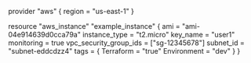 provider "aws" {
  region = "us-east-1"
}

resource "aws_instance" "example_instance" {
  ami = "ami-04e914639d0cca79a"
  instance_type = "t2.micro"
  key_name = "user1"
  monitoring = true
  vpc_security_group_ids = ["sg-12345678"]
  subnet_id = "subnet-eddcdzz4"
  tags = {
    Terraform = "true"
    Environment = "dev"
  }
}